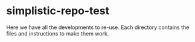 # simplistic-repo-test
Here we have all the developments to re-use. 
Each directory contains the files and instructions to make them work.
